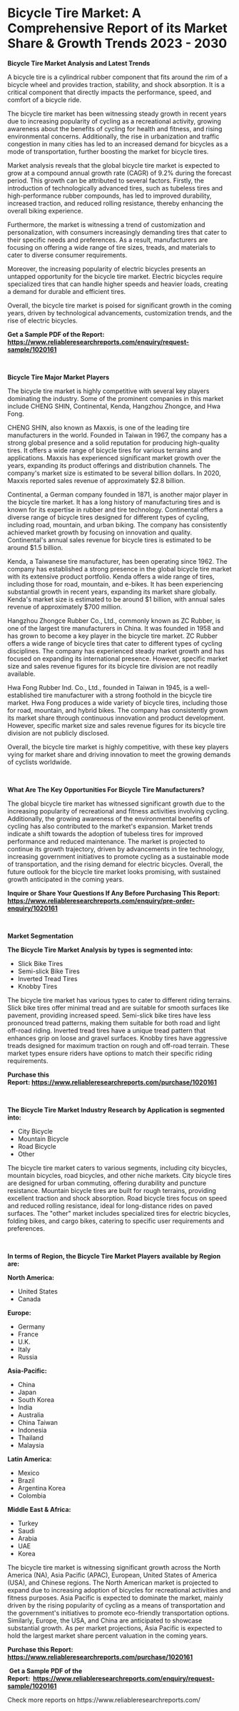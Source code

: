 <p><h1>Bicycle Tire Market: A Comprehensive Report of its Market Share & Growth Trends 2023 - 2030</h1></p><p><strong>Bicycle Tire Market Analysis and Latest Trends</strong></p>
<p><p>A bicycle tire is a cylindrical rubber component that fits around the rim of a bicycle wheel and provides traction, stability, and shock absorption. It is a critical component that directly impacts the performance, speed, and comfort of a bicycle ride.</p><p>The bicycle tire market has been witnessing steady growth in recent years due to increasing popularity of cycling as a recreational activity, growing awareness about the benefits of cycling for health and fitness, and rising environmental concerns. Additionally, the rise in urbanization and traffic congestion in many cities has led to an increased demand for bicycles as a mode of transportation, further boosting the market for bicycle tires.</p><p>Market analysis reveals that the global bicycle tire market is expected to grow at a compound annual growth rate (CAGR) of 9.2% during the forecast period. This growth can be attributed to several factors. Firstly, the introduction of technologically advanced tires, such as tubeless tires and high-performance rubber compounds, has led to improved durability, increased traction, and reduced rolling resistance, thereby enhancing the overall biking experience.</p><p>Furthermore, the market is witnessing a trend of customization and personalization, with consumers increasingly demanding tires that cater to their specific needs and preferences. As a result, manufacturers are focusing on offering a wide range of tire sizes, treads, and materials to cater to diverse consumer requirements.</p><p>Moreover, the increasing popularity of electric bicycles presents an untapped opportunity for the bicycle tire market. Electric bicycles require specialized tires that can handle higher speeds and heavier loads, creating a demand for durable and efficient tires.</p><p>Overall, the bicycle tire market is poised for significant growth in the coming years, driven by technological advancements, customization trends, and the rise of electric bicycles.</p></p>
<p><strong>Get a Sample PDF of the Report:&nbsp; <a href="https://www.reliableresearchreports.com/enquiry/request-sample/1020161">https://www.reliableresearchreports.com/enquiry/request-sample/1020161</a></strong></p>
<p>&nbsp;</p>
<p><strong>Bicycle Tire Major Market Players</strong></p>
<p><p>The bicycle tire market is highly competitive with several key players dominating the industry. Some of the prominent companies in this market include CHENG SHIN, Continental, Kenda, Hangzhou Zhongce, and Hwa Fong.</p><p>CHENG SHIN, also known as Maxxis, is one of the leading tire manufacturers in the world. Founded in Taiwan in 1967, the company has a strong global presence and a solid reputation for producing high-quality tires. It offers a wide range of bicycle tires for various terrains and applications. Maxxis has experienced significant market growth over the years, expanding its product offerings and distribution channels. The company's market size is estimated to be several billion dollars. In 2020, Maxxis reported sales revenue of approximately $2.8 billion.</p><p>Continental, a German company founded in 1871, is another major player in the bicycle tire market. It has a long history of manufacturing tires and is known for its expertise in rubber and tire technology. Continental offers a diverse range of bicycle tires designed for different types of cycling, including road, mountain, and urban biking. The company has consistently achieved market growth by focusing on innovation and quality. Continental's annual sales revenue for bicycle tires is estimated to be around $1.5 billion.</p><p>Kenda, a Taiwanese tire manufacturer, has been operating since 1962. The company has established a strong presence in the global bicycle tire market with its extensive product portfolio. Kenda offers a wide range of tires, including those for road, mountain, and e-bikes. It has been experiencing substantial growth in recent years, expanding its market share globally. Kenda's market size is estimated to be around $1 billion, with annual sales revenue of approximately $700 million.</p><p>Hangzhou Zhongce Rubber Co., Ltd., commonly known as ZC Rubber, is one of the largest tire manufacturers in China. It was founded in 1958 and has grown to become a key player in the bicycle tire market. ZC Rubber offers a wide range of bicycle tires that cater to different types of cycling disciplines. The company has experienced steady market growth and has focused on expanding its international presence. However, specific market size and sales revenue figures for its bicycle tire division are not readily available.</p><p>Hwa Fong Rubber Ind. Co., Ltd., founded in Taiwan in 1945, is a well-established tire manufacturer with a strong foothold in the bicycle tire market. Hwa Fong produces a wide variety of bicycle tires, including those for road, mountain, and hybrid bikes. The company has consistently grown its market share through continuous innovation and product development. However, specific market size and sales revenue figures for its bicycle tire division are not publicly disclosed.</p><p>Overall, the bicycle tire market is highly competitive, with these key players vying for market share and driving innovation to meet the growing demands of cyclists worldwide.</p></p>
<p>&nbsp;</p>
<p><strong>What Are The Key Opportunities For Bicycle Tire Manufacturers?</strong></p>
<p><p>The global bicycle tire market has witnessed significant growth due to the increasing popularity of recreational and fitness activities involving cycling. Additionally, the growing awareness of the environmental benefits of cycling has also contributed to the market's expansion. Market trends indicate a shift towards the adoption of tubeless tires for improved performance and reduced maintenance. The market is projected to continue its growth trajectory, driven by advancements in tire technology, increasing government initiatives to promote cycling as a sustainable mode of transportation, and the rising demand for electric bicycles. Overall, the future outlook for the bicycle tire market looks promising, with sustained growth anticipated in the coming years.</p></p>
<p><strong>Inquire or Share Your Questions If Any Before Purchasing This Report: <a href="https://www.reliableresearchreports.com/enquiry/pre-order-enquiry/1020161">https://www.reliableresearchreports.com/enquiry/pre-order-enquiry/1020161</a></strong></p>
<p>&nbsp;</p>
<p><strong>Market Segmentation</strong></p>
<p><strong>The Bicycle Tire Market Analysis by types is segmented into:</strong></p>
<p><ul><li>Slick Bike Tires</li><li>Semi-slick Bike Tires</li><li>Inverted Tread Tires</li><li>Knobby Tires</li></ul></p>
<p><p>The bicycle tire market has various types to cater to different riding terrains. Slick bike tires offer minimal tread and are suitable for smooth surfaces like pavement, providing increased speed. Semi-slick bike tires have less pronounced tread patterns, making them suitable for both road and light off-road riding. Inverted tread tires have a unique tread pattern that enhances grip on loose and gravel surfaces. Knobby tires have aggressive treads designed for maximum traction on rough and off-road terrain. These market types ensure riders have options to match their specific riding requirements.</p></p>
<p><strong>Purchase this Report:&nbsp;<a href="https://www.reliableresearchreports.com/purchase/1020161">https://www.reliableresearchreports.com/purchase/1020161</a></strong></p>
<p>&nbsp;</p>
<p><strong>The Bicycle Tire Market Industry Research by Application is segmented into:</strong></p>
<p><ul><li>City Bicycle</li><li>Mountain Bicycle</li><li>Road Bicycle</li><li>Other</li></ul></p>
<p><p>The bicycle tire market caters to various segments, including city bicycles, mountain bicycles, road bicycles, and other niche markets. City bicycle tires are designed for urban commuting, offering durability and puncture resistance. Mountain bicycle tires are built for rough terrains, providing excellent traction and shock absorption. Road bicycle tires focus on speed and reduced rolling resistance, ideal for long-distance rides on paved surfaces. The "other" market includes specialized tires for electric bicycles, folding bikes, and cargo bikes, catering to specific user requirements and preferences.</p></p>
<p>&nbsp;</p>
<p><strong>In terms of Region, the Bicycle Tire Market Players available by Region are:</strong></p>
<p>
    <p> <strong> North America: </strong>
        <ul>
            <li>United States</li>
            <li>Canada</li>
        </ul>
        </p> 
    <p> <strong> Europe: </strong>
        <ul>
            <li>Germany</li>
            <li>France</li>
            <li>U.K.</li>
            <li>Italy</li>
            <li>Russia</li>
        </ul>
        </p> 
    <p> <strong> Asia-Pacific: </strong>
        <ul>
            <li>China</li>
            <li>Japan</li>
            <li>South Korea</li>
            <li>India</li>
            <li>Australia</li>
            <li>China Taiwan</li>
            <li>Indonesia</li>
            <li>Thailand</li>
            <li>Malaysia</li>
        </ul>
        </p> 
    <p> <strong> Latin America: </strong>
        <ul>
            <li>Mexico</li>
            <li>Brazil</li>
            <li>Argentina Korea</li>
            <li>Colombia</li>
        </ul>
        </p> 
    <p> <strong> Middle East & Africa: </strong>
        <ul>
            <li>Turkey</li>
            <li>Saudi</li>
            <li>Arabia</li>
            <li>UAE</li>
            <li>Korea</li>
        </ul>
    </p>
    </p>
<p><p>The bicycle tire market is witnessing significant growth across the North America (NA), Asia Pacific (APAC), European, United States of America (USA), and Chinese regions. The North American market is projected to expand due to increasing adoption of bicycles for recreational activities and fitness purposes. Asia Pacific is expected to dominate the market, mainly driven by the rising popularity of cycling as a means of transportation and the government's initiatives to promote eco-friendly transportation options. Similarly, Europe, the USA, and China are anticipated to showcase substantial growth. As per market projections, Asia Pacific is expected to hold the largest market share percent valuation in the coming years.</p></p>
<p><strong>Purchase this Report: <a href="https://www.reliableresearchreports.com/purchase/1020161">https://www.reliableresearchreports.com/purchase/1020161</a></strong></p>
<p>&nbsp;<strong>Get a Sample PDF of the Report:&nbsp;&nbsp;<a href="https://www.reliableresearchreports.com/enquiry/request-sample/1020161">https://www.reliableresearchreports.com/enquiry/request-sample/1020161</a></strong></p>
<p><strong></strong></p>
<p>Check more reports on https://www.reliableresearchreports.com/</p>